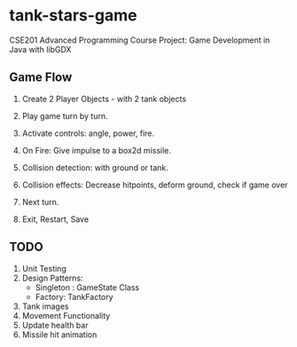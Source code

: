 # tank-stars-game
CSE201 Advanced Programming Course Project: Game Development in Java with libGDX

## Game Flow
1. Create 2 Player Objects - with 2 tank objects
2. Play game turn by turn. 
3. Activate controls: angle, power, fire.
4. On Fire: Give impulse to a box2d missile.
5. Collision detection: with ground or tank.
6. Collision effects: Decrease hitpoints, deform ground, check if game over
7. Next turn.

8. Exit, Restart, Save

## TODO

1. Unit Testing
2. Design Patterns:
    * Singleton : GameState Class
    * Factory: TankFactory
3. Tank images
4. Movement Functionality
5. Update health bar
6. Missile hit animation
